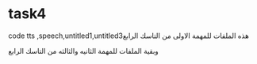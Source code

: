 # task4
 code tts ,speech,untitled1,untitled3هذه الملفات 
للمهمة الاولى من التاسك الرابع 



وبقية الملفات 
للمهمة الثانيه والثالثه من التاسك الرابع 
